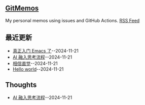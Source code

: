 ## [GitMemos](https://vandeefeng.github.io/gitmemos/)
My personal memos using issues and GitHub Actions.
[RSS Feed](https://raw.githubusercontent.com/VandeeFeng/gitmemos/main/feed.xml)

## 最近更新
- [真正入门 Emacs 了](https://github.com/VandeeFeng/gitmemos/issues/4)--2024-11-21
- [AI 融入思考流程](https://github.com/VandeeFeng/gitmemos/issues/3)--2024-11-21
- [相信直觉](https://github.com/VandeeFeng/gitmemos/issues/2)--2024-11-21
- [Hello world](https://github.com/VandeeFeng/gitmemos/issues/1)--2024-11-21
## Thoughts
- [AI 融入思考流程](https://github.com/VandeeFeng/gitmemos/issues/3)--2024-11-21

